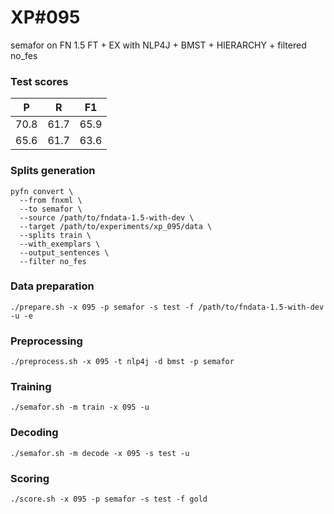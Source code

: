 # XP\#095

semafor on FN 1.5 FT + EX with NLP4J + BMST + HIERARCHY + filtered no_fes

### Test scores
| P | R | F1 |
| --- | --- | --- |
| 70.8 | 61.7 | 65.9 |
| 65.6 | 61.7 | 63.6 |

### Splits generation
```
pyfn convert \
  --from fnxml \
  --to semafor \
  --source /path/to/fndata-1.5-with-dev \
  --target /path/to/experiments/xp_095/data \
  --splits train \
  --with_exemplars \
  --output_sentences \
  --filter no_fes
```

### Data preparation
```
./prepare.sh -x 095 -p semafor -s test -f /path/to/fndata-1.5-with-dev -u -e
```

### Preprocessing
```
./preprocess.sh -x 095 -t nlp4j -d bmst -p semafor
```

### Training
```
./semafor.sh -m train -x 095 -u
```

### Decoding
```
./semafor.sh -m decode -x 095 -s test -u
```

### Scoring
```
./score.sh -x 095 -p semafor -s test -f gold
```
